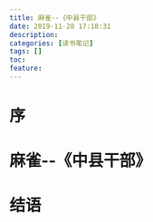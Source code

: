 ```yaml
---
title: 麻雀--《中县干部》
date: 2019-11-28 17:18:31
description: 
categories: [读书笔记]
tags: [] 
toc: 
feature: 
---
```

# 序
<!-- more -->

# 麻雀--《中县干部》

# 结语
